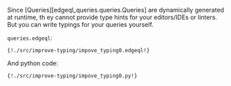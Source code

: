 Since [Queries][edgeql_queries.queries.Queries] are dynamically generated at runtime, th
ey cannot provide type hints for your editors/IDEs or linters. But you can write typings 
for your queries yourself.

`queries.edgeql`:
```edgeql
{!./src/improve-typing/impove_typing0.edgeql!}
```

And python code:
```python3
{!./src/improve-typing/impove_typing0.py!}
```